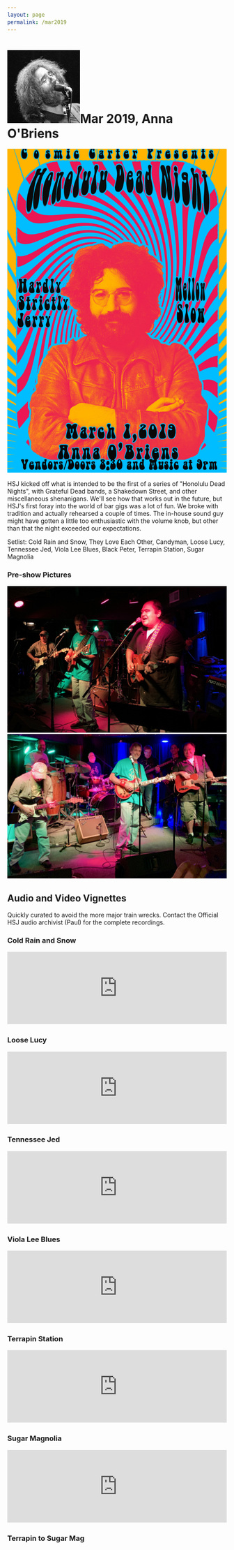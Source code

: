 ```yaml
---
layout: page
permalink: /mar2019
---
```

<h1><img class="ui avatar image" src="/images/jerryavatar.jpg">Mar 2019, Anna O'Briens</h1>

<img class="ui centered fluid image" src="/images/hsj-mar-01-2019.jpg">

HSJ kicked off what is intended to be the first of a series of "Honolulu Dead Nights", with Grateful Dead bands, a Shakedown Street, and other miscellaneous shenanigans.  We'll see how that works out in the future, but HSJ's first foray into the world of bar gigs was a lot of fun.  We broke with tradition and actually rehearsed a couple of times. The in-house sound guy might have gotten a little too enthusiastic with the volume knob, but other than that the night exceeded our expectations.

Setlist:  Cold Rain and Snow, They Love Each Other, Candyman, Loose Lucy, Tennessee Jed, Viola Lee Blues, Black Peter, Terrapin Station, Sugar Magnolia

### Pre-show Pictures
 
<img class="ui centered fluid image" src="/images/hsj-mar-01-2019-1.jpg">
<img class="ui centered fluid image" src="/images/hsj-mar-01-2019-3.jpg">

## Audio and Video Vignettes

Quickly curated to avoid the more major train wrecks. Contact the Official HSJ audio archivist (Paul) for the complete recordings. 

### Cold Rain and Snow

<iframe width="100%" height="166" scrolling="no" frameborder="no" allow="autoplay" src="https://w.soundcloud.com/player/?url=https%3A//api.soundcloud.com/tracks/584386236&color=%23ff5500&auto_play=false&hide_related=false&show_comments=true&show_user=true&show_reposts=false&show_teaser=true"></iframe>

### Loose Lucy

<iframe width="100%" height="166" scrolling="no" frameborder="no" allow="autoplay" src="https://w.soundcloud.com/player/?url=https%3A//api.soundcloud.com/tracks/584385885&color=%23ff5500&auto_play=false&hide_related=false&show_comments=true&show_user=true&show_reposts=false&show_teaser=true"></iframe>

### Tennessee Jed

<iframe width="100%" height="166" scrolling="no" frameborder="no" allow="autoplay" src="https://w.soundcloud.com/player/?url=https%3A//api.soundcloud.com/tracks/584385549&color=%23ff5500&auto_play=false&hide_related=false&show_comments=true&show_user=true&show_reposts=false&show_teaser=true"></iframe>

### Viola Lee Blues

<iframe width="100%" height="166" scrolling="no" frameborder="no" allow="autoplay" src="https://w.soundcloud.com/player/?url=https%3A//api.soundcloud.com/tracks/584385168&color=%23ff5500&auto_play=false&hide_related=false&show_comments=true&show_user=true&show_reposts=false&show_teaser=true"></iframe>

### Terrapin Station

<iframe width="100%" height="166" scrolling="no" frameborder="no" allow="autoplay" src="https://w.soundcloud.com/player/?url=https%3A//api.soundcloud.com/tracks/584384610&color=%23ff5500&auto_play=false&hide_related=false&show_comments=true&show_user=true&show_reposts=false&show_teaser=true"></iframe>


### Sugar Magnolia

<iframe width="100%" height="166" scrolling="no" frameborder="no" allow="autoplay" src="https://w.soundcloud.com/player/?url=https%3A//api.soundcloud.com/tracks/584383164&color=%23ff5500&auto_play=false&hide_related=false&show_comments=true&show_user=true&show_reposts=false&show_teaser=true"></iframe>


### Terrapin to Sugar Mag

<div class="ui embed" data-source="youtube" data-id="o3C4jsXzoTk"></div>
